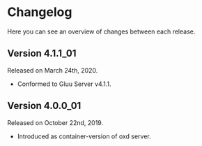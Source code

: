 # Changelog

Here you can see an overview of changes between each release.

## Version 4.1.1_01

Released on March 24th, 2020.

* Conformed to Gluu Server v4.1.1.

## Version 4.0.0_01

Released on October 22nd, 2019.

* Introduced as container-version of oxd server.
